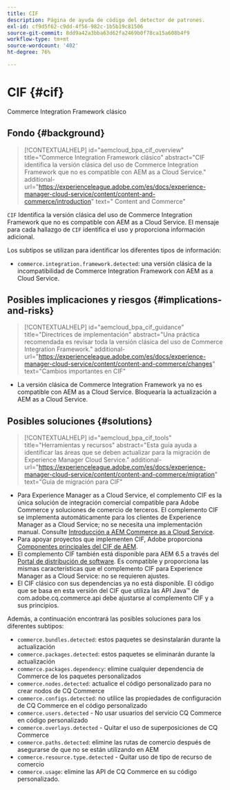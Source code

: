```yaml
---
title: CIF
description: Página de ayuda de código del detector de patrones.
exl-id: cf9d5f62-c9dd-4f56-982c-1b5b19c81506
source-git-commit: 8dd9a42a3bba63d62fa2469b0f78ca15a608b4f9
workflow-type: tm+mt
source-wordcount: '402'
ht-degree: 76%

---
```


# CIF {#cif}

Commerce Integration Framework clásico

## Fondo {#background}

>[!CONTEXTUALHELP]
>id="aemcloud_bpa_cif_overview"
>title="Commerce Integration Framework clásico"
>abstract="CIF identifica la versión clásica del uso de Commerce Integration Framework que no es compatible con AEM as a Cloud Service."
>additional-url="https://experienceleague.adobe.com/es/docs/experience-manager-cloud-service/content/content-and-commerce/introduction" text=" Content and Commerce"

`CIF` Identifica la versión clásica del uso de Commerce Integration Framework que no es compatible con AEM as a Cloud Service. El mensaje para cada hallazgo de `CIF` identifica el uso y proporciona información adicional.

Los subtipos se utilizan para identificar los diferentes tipos de información:

* `commerce.integration.framework.detected`: una versión clásica de la incompatibilidad de Commerce Integration Framework con AEM as a Cloud Service.


## Posibles implicaciones y riesgos {#implications-and-risks}

>[!CONTEXTUALHELP]
>id="aemcloud_bpa_cif_guidance"
>title="Directrices de implementación"
>abstract="Una práctica recomendada es revisar toda la versión clásica del uso de Commerce Integration Framework."
>additional-url="https://experienceleague.adobe.com/es/docs/experience-manager-cloud-service/content/content-and-commerce/changes" text="Cambios importantes en CIF"

* La versión clásica de Commerce Integration Framework ya no es compatible con AEM as a Cloud Service. Bloquearía la actualización a AEM as a Cloud Service.

## Posibles soluciones {#solutions}

>[!CONTEXTUALHELP]
>id="aemcloud_bpa_cif_tools"
>title="Herramientas y recursos"
>abstract="Esta guía ayuda a identificar las áreas que se deben actualizar para la migración de Experience Manager Cloud Service."
>additional-url="https://experienceleague.adobe.com/es/docs/experience-manager-cloud-service/content/content-and-commerce/migration" text="Guía de migración para CIF"

* Para Experience Manager as a Cloud Service, el complemento CIF es la única solución de integración comercial compatible para Adobe Commerce y soluciones de comercio de terceros. El complemento CIF se implementa automáticamente para los clientes de Experience Manager as a Cloud Service; no se necesita una implementación manual. Consulte [Introducción a AEM Commerce as a Cloud Service](https://experienceleague.adobe.com/es/docs/experience-manager-cloud-service/content/content-and-commerce/storefront/getting-started).
* Para apoyar proyectos que implementen CIF, Adobe proporciona [Componentes principales del CIF de AEM](https://github.com/adobe/aem-core-cif-components).
* El complemento CIF también está disponible para AEM 6.5 a través del [Portal de distribución de software](https://experience.adobe.com/#/downloads/content/software-distribution/es/aem.html). Es compatible y proporciona las mismas características que el complemento CIF para Experience Manager as a Cloud Service: no se requieren ajustes.
* El CIF clásico con sus dependencias ya no está disponible. El código que se basa en esta versión del CIF que utiliza las API Java™ de com.adobe.cq.commerce.api debe ajustarse al complemento CIF y a sus principios.

Además, a continuación encontrará las posibles soluciones para los diferentes subtipos:

* `commerce.bundles.detected`: estos paquetes se desinstalarán durante la actualización
* `commerce.packages.detected`: estos paquetes se eliminarán durante la actualización
* `commerce.packages.dependency`: elimine cualquier dependencia de Commerce de los paquetes personalizados
* `commerce.nodes.detected`: actualice el código personalizado para no crear nodos de CQ Commerce
* `commerce.configs.detected`: no utilice las propiedades de configuración de CQ Commerce en el código personalizado
* `commerce.users.detected` - No usar usuarios del servicio CQ Commerce en código personalizado
* `commerce.overlays.detected` - Quitar el uso de superposiciones de CQ Commerce
* `commerce.paths.detected`: elimine las rutas de comercio después de asegurarse de que no se están utilizando en AEM
* `commerce.resource.type.detected` - Quitar uso de tipo de recurso de comercio
* `commerce.usage`: elimine las API de CQ Commerce en su código personalizado.

